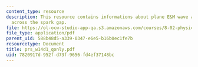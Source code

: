```yaml
---
content_type: resource
description: This resource contains informations about plane E&M wave and current
  across the spark gap.
file: https://ol-ocw-studio-app-qa.s3.amazonaws.com/courses/8-02-physics-ii-electricity-and-magnetism-spring-2007/7820917d952fd73f9656fd4ef37148bc_prs_w14d1_qonly.pdf
file_type: application/pdf
parent_uid: 588b48d5-a339-0347-e6e5-b16b0ec1fe7b
resourcetype: Document
title: prs_w14d1_qonly.pdf
uid: 7820917d-952f-d73f-9656-fd4ef37148bc
---
```

